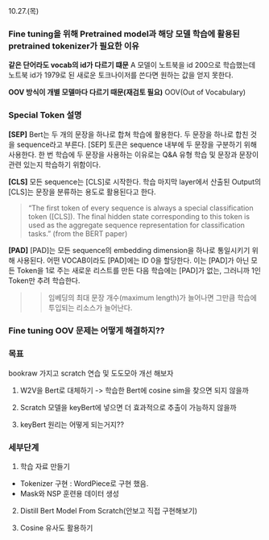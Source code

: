 10.27.(목)

### Fine tuning을 위해 Pretrained model과 해당 모델 학습에 활용된 pretrained tokenizer가 필요한 이유

**같은 단어라도 vocab의 id가 다르기 떄문**
A 모델이 노트북을 id 200으로 학습했는데 노트북 id가 1979로 된 새로운 토크나이저를 쓴다면 원하는 값을 얻지 못한다.

**OOV 방식이 개별 모델마다 다르기 때문(재검토 필요)**
OOV(Out of Vocabulary)

### Special Token 설명

**[SEP]**
Bert는 두 개의 문장을 하나로 합쳐 학습에 활용한다. 두 문장을 하나로 합친 것을 sequence라고 부른다. [SEP] 토큰은 sequence 내부에 두 문장을 구분하기 위해 사용한다. 한 번 학습에 두 문장을 사용하는 이유로는 Q&A 유형 학습 및 문장과 문장이 관련 있는지 학습하기 위함이다.

**[CLS]**
모든 sequence는 [CLS]로 시작한다. 학습 마지막 layer에서 산출된 Output의 [CLS]는 문장을 분류하는 용도로 활용된다고 한다.

> “The first token of every sequence is always a special classification token ([CLS]). The final hidden state corresponding to this token is used as the aggregate sequence representation for classification tasks.” (from the BERT paper)

**[PAD]**
[PAD]는 모든 sequence의 embedding dimension을 하나로 통일시키기 위해 사용된다. 어떤 VOCAB이라도 [PAD]에는 ID 0을 할당한다. 이는 [PAD]가 아닌 모든 Token을 1로 주는 새로운 리스트를 만든 다음 학습에는 [PAD]가 없는, 그러니까 1인 Token만 추려 학습한다.

> > 임베딩의 최대 문장 개수(maximum length)가 늘어나면 그만큼 학습에 투입되는 리소스가 늘어난다.

### Fine tuning OOV 문제는 어떻게 해결하지??

### 목표

bookraw 가지고 scratch 연습 및 도도모아 개선 해보자

1. W2V을 Bert로 대체하기 -> 학습한 Bert에 cosine sim을 찾으면 되지 않을까

2. Scratch 모델을 keyBert에 넣으면 더 효과적으로 추출이 가능하지 않을까

3. keyBert 원리는 어떻게 되는거지??

### 세부단계

1. 학습 자료 만들기

- Tokenizer 구현 : WordPiece로 구현 했음.
- Mask와 NSP 훈련용 데이터 생성

2. Distill Bert Model From Scratch(안보고 직접 구현해보기)

3. Cosine 유사도 활용하기

